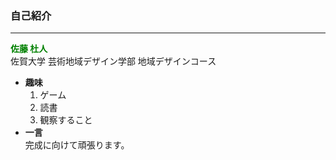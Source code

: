### 自己紹介   
***
**<font color="green">佐藤 杜人</font>**   
佐賀大学 芸術地域デザイン学部 地域デザインコース   
* __趣味__
  1. ゲーム
  1. 読書
  1. 観察すること
* __一言__   
   完成に向けて頑張ります。